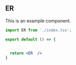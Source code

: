 <!--
 * @Author: sfy
 * @Date: 2023-05-12 23:30:23
 * @LastEditors: sfy
 * @LastEditTime: 2023-05-12 23:33:02
 * @FilePath: /sqlG/src/ER/index.md
 * @Description: update here
-->

## ER

This is an example component.

```jsx
import ER from './index.tsx';

export default () => {


  return <ER  />
}
```
